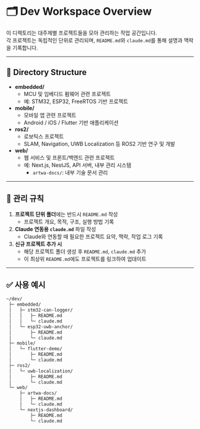 # 🗂️ Dev Workspace Overview

이 디렉토리는 대주제별 프로젝트들을 모아 관리하는 작업 공간입니다.  
각 프로젝트는 독립적인 단위로 관리되며, `README.md`와 `claude.md`를 통해 설명과 맥락을 기록합니다.

---

## 📂 Directory Structure

- **embedded/**
  - MCU 및 임베디드 펌웨어 관련 프로젝트
  - 예: STM32, ESP32, FreeRTOS 기반 프로젝트
- **mobile/**
  - 모바일 앱 관련 프로젝트
  - Android / iOS / Flutter 기반 애플리케이션
- **ros2/**
  - 로보틱스 프로젝트
  - SLAM, Navigation, UWB Localization 등 ROS2 기반 연구 및 개발
- **web/**
  - 웹 서비스 및 프론트/백엔드 관련 프로젝트
  - 예: Next.js, NestJS, API 서버, 내부 관리 시스템
    - `artwa-docs/`: 내부 기술 문서 관리

---

## 📌 관리 규칙

1. **프로젝트 단위 폴더**에는 반드시 `README.md` 작성
   - 프로젝트 개요, 목적, 구조, 실행 방법 기록
2. **Claude 연동용 `claude.md`** 파일 작성
   - Claude와 연동할 때 필요한 프로젝트 요약, 맥락, 작업 로그 기록
3. **신규 프로젝트 추가 시**
   - 해당 프로젝트 폴더 생성 후 `README.md`, `claude.md` 추가
   - 이 최상위 `README.md`에도 프로젝트를 링크하여 업데이트

---

## ✅ 사용 예시

```bash
~/dev/
 ├─ embedded/
 │   ├─ stm32-can-logger/
 │   │   ├─ README.md
 │   │   └─ claude.md
 │   └─ esp32-uwb-anchor/
 │       ├─ README.md
 │       └─ claude.md
 ├─ mobile/
 │   └─ flutter-demo/
 │       ├─ README.md
 │       └─ claude.md
 ├─ ros2/
 │   └─ uwb-localization/
 │       ├─ README.md
 │       └─ claude.md
 └─ web/
     ├─ artwa-docs/
     │   ├─ README.md
     │   └─ claude.md
     └─ nextjs-dashboard/
         ├─ README.md
         └─ claude.md
```
